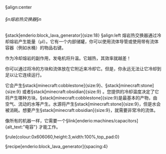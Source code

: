 §align:center
###### §n熔岩热交换器§n
§stack[enderio:block_lava_generator]{size:18}
§align:left
熔岩热交换器通过冷却熔岩产生能量（μI）。它有一个内部储罐，你可以使用流体导管或使用带有流体容器（例如水桶）的物品右键。

作为冷却熔岩的副作用，发电机将升温。它越热，其效率就越差！

你可以通过将冷的方块和流体放在它附近来冷却它。但是，你永远无法让它冷却到足以让它连续运行。

它会产生§stack[minecraft:cobblestone]{size:9}、§stack[minecraft:stone]{size:9} 或者§stack[minecraft:obsidian]{size:9} 。您提供的冷却温度决定了它将产生哪种方块。§stack[minecraft:cobblestone]{size:9}是最基本的产物，由空气、流动的水等产生。水源将产生§stack[minecraft:stone]{size:9}，但是水会被消耗。想要产生§stack[minecraft:obsidian]{size:9}，就需要非常冷的流体。

像所有的机器一样，它需要一个§link[enderio:machines/capacitors]{alt_text:"电容"} 才能工作。

§rule{colour:0x606060,height:3,width:100%,top_pad:0}

§recipe[enderio:block_lava_generator]{spacing:4}